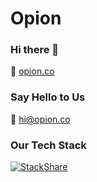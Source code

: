 # Opion

### Hi there 👋

🔗 [opion.co](https://opion.co)

### Say Hello to Us
💌 [hi@opion.co](mailto:hi@opion.co)

### Our Tech Stack
[![StackShare](http://img.shields.io/badge/tech-stack-0690fa.svg?style=flat)](https://stackshare.io/opion/opion)